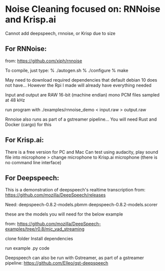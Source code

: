 # Noise Cleaning focused on: RNNoise and Krisp.ai

Cannot add deepspeech, rnnoise, or Krisp due to size

## For RNNoise:
from:
https://github.com/xiph/rnnoise

To compile, just type:
% ./autogen.sh
% ./configure
% make

May need to download required dependencies that default debian 10 does not have...
However the Rpi I made will already have everything needed

Input and output are RAW 16-bit (machine endian) mono PCM files sampled at 48 kHz

run program with 
./examples/rnnoise_demo <number of channels> <maximum attenuation> < input.raw > output.raw

Rnnoise also runs as part of a gstreamer pipeline...
You will need Rust and Docker (cargo) for this


## For Krisp.ai:
There is a free version for PC and Mac
Can test using audacity, play sound file into microphone > change microphone to Krisp.ai microphone
(there is no command line interface)


## For Deepspeech:
This is a demonstration of deepspeech's realtime transcription
from:
https://github.com/mozilla/DeepSpeech/releases

Need:
deepspeech-0.8.2-models.pbmm
deepspeech-0.8.2-models.scorer

these are the models you will need for the below example

from:
https://github.com/mozilla/DeepSpeech-examples/tree/r0.8/mic_vad_streaming

clone folder
Install dependencies

run example .py code

Deepspeech can also be run with Gstreamer, as part of a gstreamer pipeline:
https://github.com/Elleo/gst-deepspeech



